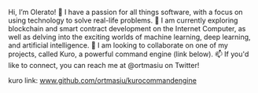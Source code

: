 Hi, I’m Olerato!
👀 I have a passion for all things software, with a focus on using technology to solve real-life problems.
🌱 I am currently exploring blockchain and smart contract development on the Internet Computer, as well as delving into the exciting worlds of machine learning, deep learning, and artificial intelligence.
💞️ I am looking to collaborate on one of my projects, called Kuro, a powerful command engine (link below).
📫 If you'd like to connect, you can reach me at @ortmasiu on Twitter!

kuro link: www.github.com/ortmasiu/kurocommandengine
